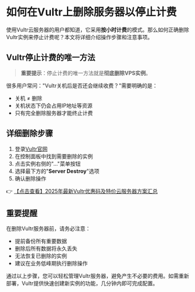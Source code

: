 # 如何在Vultr上删除服务器以停止计费

使用Vultr云服务器的用户都知道，它采用**按小时计费**的模式。那么如何正确删除Vultr实例来停止计费呢？本文将详细介绍操作步骤和注意事项。

## Vultr停止计费的唯一方法

> **重要提示**：停止计费的唯一方法就是**彻底删除VPS实例**。

很多用户常问："Vultr关机后是否还会继续收费？"需要明确的是：

- 关机 ≠ 删除
- 关机状态下仍会占用IP地址等资源
- 只有完全删除服务器才能终止计费

## 详细删除步骤

1. 登录[Vultr官网](https://bit.ly/VuLtr)
2. 在控制面板中找到需要删除的实例
3. 点击实例右侧的"..."菜单按钮
4. 选择最下方的"**Server Destroy**"选项
5. 确认删除操作

👉 [【点击查看】2025年最新Vultr优惠码及特价云服务器方案汇总](https://bit.ly/VuLtr)

## 重要提醒

在删除Vultr服务器前，请务必注意：

- 提前备份所有重要数据
- 删除后所有数据将永久丢失
- 无法恢复已删除的实例
- 建议在业务低峰期执行删除操作

通过以上步骤，您可以轻松管理Vultr服务器，避免产生不必要的费用。如需重新部署，Vultr提供快速创建新实例的功能，几分钟内即可完成配置。